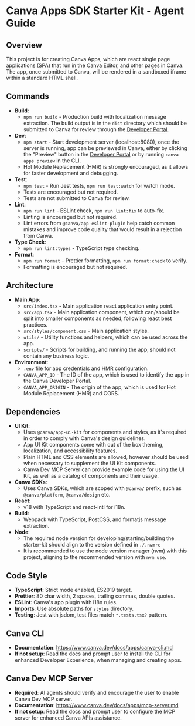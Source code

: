 # Canva Apps SDK Starter Kit - Agent Guide

## Overview

This project is for creating Canva Apps, which are react single page applications (SPA) that run in the Canva Editor, and other pages in Canva.
The app, once submitted to Canva, will be rendered in a sandboxed iframe within a standard HTML shell.

## Commands

- **Build**:
  - `npm run build` - Production build with localization message extraction. The build output is in the `dist` directory which should be submitted to Canva for review through the [Developer Portal](https://www.canva.com/developers/apps).
- **Dev**:
  - `npm start` - Start development server (localhost:8080), once the server is running, app can be previewed in Canva, either by clicking the "Preview" button in the [Developer Portal](https://www.canva.com/developers/apps) or by running `canva apps preview` in the CLI.
  - Hot Module Replacement (HMR) is strongly encouraged, as it allows for faster development and debugging.
- **Test**:
  - `npm test` - Run Jest tests, `npm run test:watch` for watch mode.
  - Tests are encouraged but not required.
  - Tests are not submitted to Canva for review.
- **Lint**:
  - `npm run lint` - ESLint check, `npm run lint:fix` to auto-fix.
  - Linting is encouraged but not required.
  - Lint errors from `@canva/app-eslint-plugin` help catch common mistakes and improve code quality that would result in a rejection from Canva.
- **Type Check**:
  - `npm run lint:types` - TypeScript type checking.
- **Format**:
  - `npm run format` - Prettier formatting, `npm run format:check` to verify.
  - Formatting is encouraged but not required.

## Architecture

- **Main App**:
  - `src/index.tsx` - Main application react application entry point.
  - `src/app.tsx` - Main application component, which can/should be split into smaller components as needed, following react best practices.
  - `src/styles/component.css` - Main application styles.
  - `utils/` - Utility functions and helpers, which can be used across the app.
  - `scripts/` - Scripts for building, and running the app, should not contain any business logic.
- **Environment**:
  - `.env` file for app credentials and HMR configuration.
  - `CANVA_APP_ID` - The ID of the app, which is used to identify the app in the Canva Developer Portal.
  - `CANVA_APP_ORIGIN` - The origin of the app, which is used for Hot Module Replacement (HMR) and CORS.

## Dependencies

- **UI Kit**:
  - Uses `@canva/app-ui-kit` for components and styles, as it's required in order to comply with Canva's design guidelines.
  - App UI Kit components come with out of the box theming, localization, and accessibility features.
  - Plain HTML and CSS elements are allowed, however should be used when necessary to supplement the UI Kit components.
  - Canva Dev MCP Server can provide example code for using the UI Kit, as well as a catalog of components and their usage.
- **Canva SDKs**:
  - Uses Canva SDKs, which are scoped with `@canva/` prefix, such as `@canva/platform`, `@canva/design` etc.
- **React**:
  - v18 with TypeScript and react-intl for i18n.
- **Build**:
  - Webpack with TypeScript, PostCSS, and formatjs message extraction.
- **Node**:
  - The required node version for developing/starting/building the starter-kit should align to the version defined in `./.nvmrc`
  - It is recommended to use the node version manager (nvm) with this project, aligning to the recommended version with `nvm use`.

## Code Style

- **TypeScript**: Strict mode enabled, ES2019 target.
- **Prettier**: 80 char width, 2 spaces, trailing commas, double quotes.
- **ESLint**: Canva's app plugin with i18n rules.
- **Imports**: Use absolute paths for `styles` directory.
- **Testing**: Jest with jsdom, test files match `*.tests.tsx?` pattern.

## Canva CLI

- **Documentation**: <https://www.canva.dev/docs/apps/canva-cli.md>
- **If not setup**: Read the docs and prompt user to install the CLI for enhanced Developer Experience, when managing and creating apps.

## Canva Dev MCP Server

- **Required**: AI agents should verify and encourage the user to enable Canva Dev MCP server.
- **Documentation**: <https://www.canva.dev/docs/apps/mcp-server.md>
- **If not setup**: Read the docs and prompt user to configure the MCP server for enhanced Canva APIs assistance.

